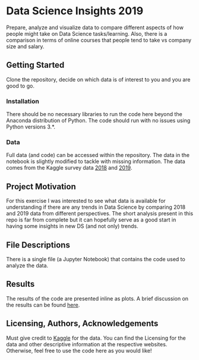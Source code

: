 # Data Science Insights 2019

Prepare, analyze and visualize data to compare different aspects of how people might take on Data Science tasks/learning. Also, there is a comparison in terms of online courses that people tend to take vs company size and salary.

## Getting Started

Clone the repository, decide on which data is of interest to you and you are good to go.

### Installation

There should be no necessary libraries to run the code here beyond the Anaconda distribution of Python. The code should run with no issues using Python versions 3.*.

### Data
Full data (and code) can be accessed within the repository. The data in the notebook is slightly modified to tackle with missing information. The data comes from the Kaggle survey data [2018](https://www.kaggle.com/kaggle/kaggle-survey-2018/) and [2019](https://www.kaggle.com/c/kaggle-survey-2019). 

## Project Motivation

For this exercise I was interested to see what data is available for understanding if there are any trends in Data Science by comparing 2018 and 2019 data from different perspectives.
The short analysis present in this repo is far from complete but it can hopefully serve as a good start in having some insights in new DS (and not only) trends. 

## File Descriptions

There is a single file (a Jupyter Notebook) that contains the code used to analyze the data.

## Results 

The results of the code are presented inline as plots. 
A brief discussion on the results can be found [here](https://medium.com/@mlacra/data-science-insights-2019-60e916d7e120?sk=370fcb0edf2fbb69b01b1f16ae31c89a).

## Licensing, Authors, Acknowledgements

Must give credit to [Kaggle](https://www.kaggle.com) for the data. 
You can find the Licensing for the data and other descriptive information at the respective websites. Otherwise, feel free to use the code here as you would like!
